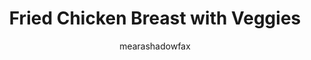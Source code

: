 ---
title: "Fried Chicken Breast with Veggies"
description: "A simple, fast and healthy one-pan meal perfect for a single serving. Enjoy your crispy chicken breast with a colorful mix of stir-fried veggies!"

author: "mearashadowfax"
pubDate: 2024-01-07

image: "https://img.freepik.com/free-photo/top-view-cooked-eggplants-along-with-red-cherry-tomatoes-dark-floor_140725-13291.jpg?t=st=1727548481~exp=1727552081~hmac=4abcd202ed3b7fa83e09d22f8972af6b2c40ebc8e5559e1f192e8bbc09fe81f1&w=826"
imageAlt: "Crispy chicken breast stir-fried with bell peppers, broccoli, onions, and topped with green onion slices"

cookingTime: 30

steps:
  - title: "Marinate Chicken"
    actions:
      - "Marinate the chicken breast with soy sauce, garlic powder, salt, and pepper. Set aside for at least 15 minutes."
  - title: "Fry the Chicken"
    actions:
      - "Heat oil in a pan over medium heat. Add the chicken breast and cook until golden brown on both sides."
      - "Remove the chicken from the pan and set aside."
  - title: "Cook the Veggies"
    actions:
      - "In the same pan, add a little more oil if necessary. Sauté the onions and bell peppers until slightly softened."
      - "Add the broccoli and cook for another 2-3 minutes."
  - title: "Combine Chicken and Veggies"
    actions:
      - "Return the chicken to the pan and stir-fry with the veggies for a couple of minutes."
      - "Taste for seasoning and adjust if needed."
  - title: "Serve Hot"
    actions:
      - "Slice the chicken breast and serve on a plate with the stir-fried veggies."
      - "Garnish with chopped green onions and enjoy!"

ingredients:
  - title: ""
    items:
      - quantity: "1"
        name: "chicken breast"
      - quantity: "1/2"
        name: "bell pepper, sliced"
      - quantity: "1/2"
        name: "onion, sliced"
      - quantity: "1/2"
        name: "broccoli head, cut into florets"
      - quantity: "1"
        name: "green onion, sliced"
      - quantity: "1"
        name: "tablespoon soy sauce"
      - quantity: "1/2"
        name: "teaspoon garlic powder"
      - quantity: "1"
        name: "tablespoon cooking oil"
      - quantity: ""
        name: "Salt and pepper to taste"

recipeNotes: [
  "To get the chicken extra crispy, pat it dry before marinating.",
  "You can make this recipe with any vegetables of your choice.",
  "You can also add ginger or sesame oil for an Asian twist.",
  "Serve with a side of steamed rice or noodles for a complete meal."
]

tags: ["chicken", "vegetables", "stir-fry"]

slug: fried-chicken-breast-with-veggies
---